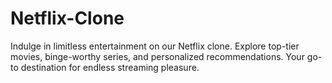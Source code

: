 # Netflix-Clone
Indulge in limitless entertainment on our Netflix clone. Explore top-tier movies, binge-worthy series, and personalized recommendations. Your go-to destination for endless streaming pleasure.

